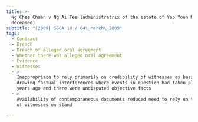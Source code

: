```yaml
---
title: >-
  Ng Chee Chuan v Ng Ai Tee (administratrix of the estate of Yap Yoon Moi,
  deceased)
subtitle: "[2009] SGCA 10 / 04\_March\_2009"
tags:
  - Contract
  - Breach
  - Breach of alleged oral agreement
  - Whether there was alleged oral agreement
  - Evidence
  - Witnesses
  - >-
    Inappropriate to rely primarily on credibility of witnesses as basis for
    drawing factual interferences where events in question had taken place many
    years ago and there were undisputed objective facts
  - >-
    Availability of contemporaneous documents reduced need to rely on testimony
    of witnesses on stand

---
```


